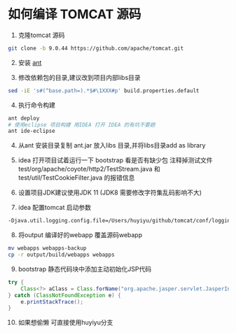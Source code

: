 # 如何编译 TOMCAT 源码
1. 克隆tomcat 源码
```bash
git clone -b 9.0.44 https://github.com/apache/tomcat.git
```
2. 安装 [ant](https://dlcdn.apache.org//ant/binaries/apache-ant-1.10.12-bin.zip/) 

3. 修改依赖包的目录,建议改到项目内部libs目录
```bash
sed -iE 's#(^base.path=).*$#\1XXX#p' build.properties.default
```
4. 执行命令构建
```bash
ant deploy
# 使用eclipse 项目构建 用IDEA 打开 IDEA 的有坑不要趟
ant ide-eclipse
```
4. 从ant 安装目录复制 ant.jar 放入libs 目录,并将libs目录add as library

5. idea 打开项目试着运行一下 bootstrap 看是否有缺少包 注释掉测试文件 test/org/apache/coyote/http2/TestStream.java
和 test/util/TestCookieFilter.java 的报错信息

6. 设置项目JDK建议使用JDK 11 (JDK8 需要修改字符集乱码影响不大)

7. idea 配置tomcat 启动参数
```bash
-Djava.util.logging.config.file=/Users/huyiyu/github/tomcat/conf/logging.properties -Djava.util.logging.manager=org.apache.juli.ClassLoaderLogManager -Djdk.tls.ephemeralDHKeySize=2048 -Djava.protocol.handler.pkgs=org.apache.catalina.webresources -Dorg.apache.catalina.security.SecurityListener.UMASK=0027 -Dcatalina.base=/Users/huyiyu/github/tomcat/ -Dcatalina.home=/Users/huyiyu/github/tomcat/
```
8. 将output 编译好的webapp 覆盖源码webapp
```bash
mv webapps webapps-backup
cp -r output/build/webapps webapps
```
9. bootstrap 静态代码块中添加主动初始化JSP代码
```java
try {
    Class<?> aClass = Class.forName("org.apache.jasper.servlet.JasperInitializer");
} catch (ClassNotFoundException e) {
    e.printStackTrace();
}
```
10. 如果想偷懒 可直接使用huyiyu分支